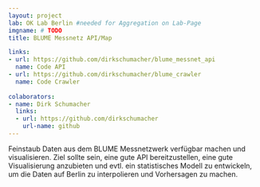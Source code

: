 ```yaml
---
layout: project
lab: OK Lab Berlin #needed for Aggregation on Lab-Page
imgname: # TODO
title: BLUME Messnetz API/Map

links: 
- url: https://github.com/dirkschumacher/blume_messnet_api
  name: Code API
- url: https://github.com/dirkschumacher/blume_crawler
  name: Code Crawler
 
colaborators:
- name: Dirk Schumacher
  links:
  - url: https://github.com/dirkschumacher
    url-name: github
---
```

Feinstaub Daten aus dem BLUME Messnetzwerk verfügbar machen und visualisieren. 
Ziel sollte sein, eine gute API bereitzustellen, eine gute Visualisierung anzubieten und
evtl. ein statistisches Modell zu entwickeln, um die Daten auf Berlin zu interpolieren und Vorhersagen zu machen.
